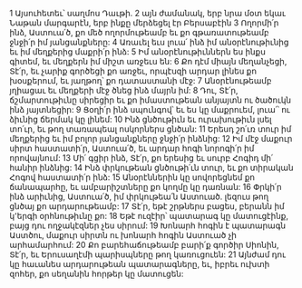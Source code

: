 1 Այսուհետեւ՝ սաղմոս Դաւթի.
2 այն ժամանակ, երբ նրա մօտ եկաւ Նաթան մարգարէն, երբ ինքը մերձեցել էր Բերսաբէին
3 Ողորմի՛ր ինձ, Աստուա՛ծ, քո մեծ ողորմութեամբ
եւ քո գթառատութեամբ ջնջի՛ր իմ յանցանքները:
4 Առաւել եւս լուա՛ ինձ իմ անօրէնութիւնից
եւ իմ մեղքերից մաքրի՛ր ինձ:
5 Իմ անօրէնութիւններն ես ինքս գիտեմ,
եւ մեղքերն իմ միշտ առջեւս են:
6 Քո դէմ միայն մեղանչեցի, Տէ՛ր,
եւ չարիք գործեցի քո առջեւ,
որպէսզի արդար լինես քո խօսքերում,
եւ յաղթող՝ քո դատաստանի մէջ:
7 Անօրէնութեամբ յղիացաւ
եւ մեղքերի մէջ ծնեց ինձ մայրն իմ:
8 Դու, Տէ՛ր, ճշմարտութիւնը սիրեցիր
եւ քո իմաստութեան անյայտն ու ծածուկն ինձ յայտնեցիր:
9 Ցօղի՛ր ինձ սպունգով՝ եւ ես կը մաքրուեմ,
լուա՛՝ ու ձիւնից ճերմակ կը լինեմ:
10 Ինձ ցնծութիւն եւ ուրախութիւն լսել տո՛ւր,
եւ թող տառապեալ ոսկորներս ցնծան:
11 Երեսդ շո՛ւռ տուր իմ մեղքերից
եւ իմ բոլոր յանցանքները ջնջի՛ր ինձնից:
12 Իմ մէջ մաքուր սիրտ հաստատի՛ր, Աստուա՛ծ,
եւ արդար հոգի նորոգի՛ր իմ որովայնում:
13 Մի՛ գցիր ինձ, Տէ՛ր, քո երեսից
եւ սուրբ Հոգիդ մի՛ հանիր ինձնից:
14 Ինձ փրկութեան ցնծութի՛ւն տուր,
եւ քո տիրական Հոգով հաստատի՛ր ինձ:
15 Անօրէններին կը սովորեցնեմ քո ճանապարհը,
եւ ամբարիշտները քո կողմը կը դառնան:
16 Փրկի՛ր ինձ արիւնից, Աստուա՛ծ,
իմ փրկութեա՛ն Աստուած.
լեզուս թող ցնծայ քո արդարութեամբ:
17 Տէ՛ր, եթէ շրթներս բացես,
բերանն իմ կ՚երգի օրհնութիւնը քո:
18 Եթէ ուզէիր՝ պատարագ կը մատուցէինք,
բայց դու ողջակէզներ չես սիրում:
19 Խոնարհ հոգին է պատարագն Աստծու,
մաքուր սիրտն ու խոնարհ հոգին Աստուած չի արհամարհում:
20 Քո բարեհաճութեամբ բարի՛ք գործիր Սիոնին, Տէ՛ր,
եւ Երուսաղէմի պարիսպները թող կառուցուեն:
21 Այնժամ դու կը հաւանես արդարութեան պատարագները,
եւ, իբրեւ ուխտի զոհեր, քո սեղանին հորթեր կը մատուցեն:
